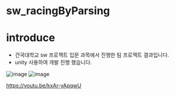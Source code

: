 # sw_racingByParsing

# introduce
- 건국대학교 sw 프로젝트 입문 과목에서 진행한 팀 프로젝트 결과입니다. 
- unity 사용하여 개발 진행 했습니다. 

![image](https://github.com/sj030/sw_racingByParsing/assets/127181878/321839e1-2cbf-4722-896e-baddd14748ed)
![image](https://github.com/sj030/sw_racingByParsing/assets/127181878/77eefc1a-0bd8-4b17-99be-73983984af03)

https://youtu.be/kxAr-yApqwU

